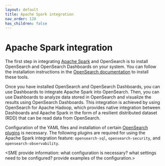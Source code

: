 ```yaml
---
layout: default
title: Apache Spark integration
nav_order: 120
has_children: false
---
```


# Apache Spark integration

The first step in integrating [Apache Spark](https://spark.apache.org/) and OpenSearch is to install OpenSearch and OpenSearch Dashboards on your system. You can follow the installation instructions in the [OpenSearch documentation]({{site.url}}{{site.baseurl}}/install-and-configure/index/) to install these tools.

Once you have installed OpenSearch and OpenSearch Dashboards, you can use Dashboards to integrate Apache Spark into OpenSearch. Then, you can use Dashboards to analyze data stored in OpenSearch and visualize the results using OpenSearch Dashboards. This integration is achieved by using OpenSearch for Apache Hadoop, which provides native integration between Dashboards and Apache Spark in the form of a resilient distributed dataset (RDD) that can be read data from OpenSearch. 

Configuration of the YAML files and installation of certain [OpenSearch plugins]({{site.url}}{{site.baseurl}}/opensearch-sql/) is necessary. The following plugins are required for using the Apache Spark integration feature: `opensearch-sql`, `opensearch-security`, and `opensearch-observability`. 

<SME provide information: what configuration is necessary? what settings need to be configured? provide examples of the configuration.>

